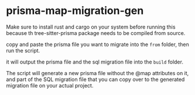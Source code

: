 # prisma-map-migration-gen

Make sure to install rust and cargo on your system before running this because th tree-sitter-prisma package needs to be compiled from source.

copy and paste the prisma file you want to migrate into the `from` folder, then run the script.

it will output the prisma file and the sql migration file into the `build` folder.

The script will generate a new prisma file without the @map attributes on it, and part of the SQL migration file that you can copy over to the generated migration file on your actual project.
